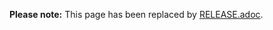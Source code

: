 **Please note:** This page has been replaced by [RELEASE.adoc](https://github.com/spring-projects/spring-security/blob/main/RELEASE.adoc).